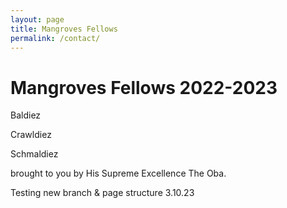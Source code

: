 ```yaml
---
layout: page
title: Mangroves Fellows
permalink: /contact/
---
```


<h1> Mangroves Fellows 2022-2023 </h1>

Baldiez

Crawldiez

Schmaldiez

brought to you by His Supreme Excellence The Oba.




Testing new branch & page structure 3.10.23
